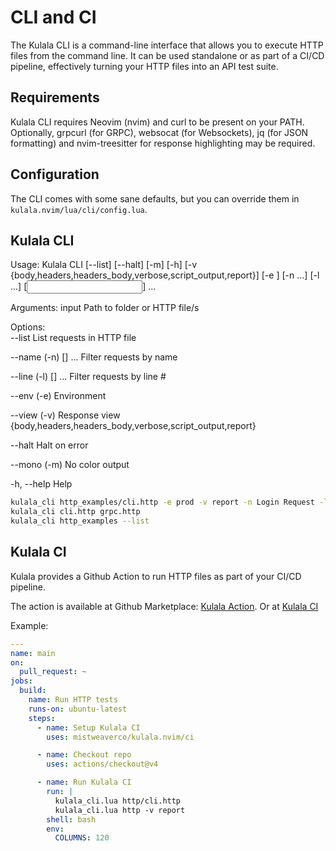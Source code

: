 # CLI and CI

The Kulala CLI is a command-line interface that allows you to execute HTTP files from the command line. It can be used 
standalone or as part of a CI/CD pipeline, effectively turning your HTTP files into an API test suite.

## Requirements

Kulala CLI requires Neovim (nvim) and curl to be present on your PATH. 
Optionally, grpcurl (for GRPC), websocat (for Websockets), jq (for JSON formatting) and nvim-treesitter for response highlighting may be required.

## Configuration

The CLI comes with some sane defaults, but you can override them in `kulala.nvim/lua/cli/config.lua`.

## Kulala CLI

Usage: Kulala CLI [--list] [--halt] [-m] [-h] 
      [-v {body,headers,headers_body,verbose,script_output,report}]
      [-e <env>] [-n <name> ...] [-l <line> ...]
      [<input>] ...

Arguments:
   input                    Path to folder or HTTP file/s
                            
Options:                    
   --list                   List requests in HTTP file
                            
   --name (-n) [<name>] ...   Filter requests by name
                            
   --line (-l) [<line>] ...   Filter requests by line #
                            
   --env (-e) <env>         Environment
                            
   --view (-v)              Response view
                            {body,headers,headers_body,verbose,script_output,report}
                            
   --halt                   Halt on error
                            
   --mono (-m)              No color output
                            
   -h, --help               Help

```bash
kulala_cli http_examples/cli.http -e prod -v report -n Login Request -l 15 20 
kulala_cli cli.http grpc.http
kulala_cli http_examples --list
```

## Kulala CI

Kulala provides a Github Action to run HTTP files as part of your CI/CD pipeline.

The action is available at Github Marketplace: [Kulala Action](https://github.com/marketplace/actions/kulala). 
Or at [Kulala CI](https://github.com/mistweaverco/kulala.nvim/ci)

Example:
```yaml
---
name: main
on:
  pull_request: ~
jobs:
  build:
    name: Run HTTP tests
    runs-on: ubuntu-latest
    steps:
      - name: Setup Kulala CI
        uses: mistweaverco/kulala.nvim/ci

      - name: Checkout repo
        uses: actions/checkout@v4

      - name: Run Kulala CI
        run: |
          kulala_cli.lua http/cli.http
          kulala_cli.lua http -v report
        shell: bash
        env:
          COLUMNS: 120
```
